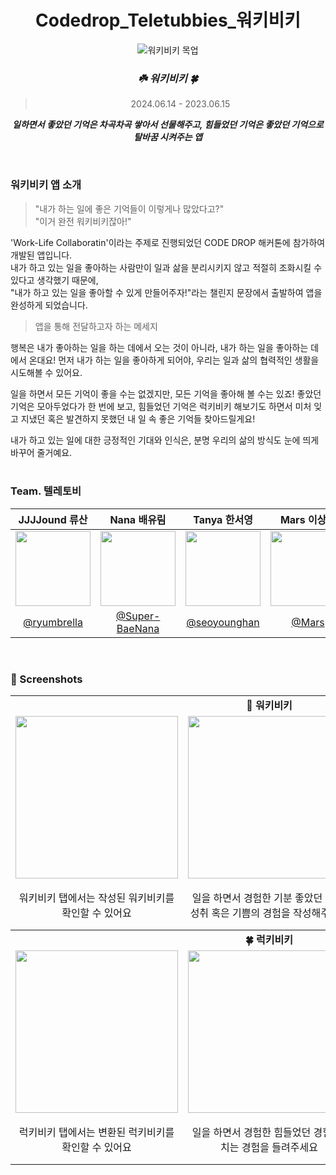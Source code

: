 
<div align="center">

# Codedrop_Teletubbies_워키비키
![워키비키 목업](https://github.com/SANGDOLEE/Codedrop_Teletubbies/assets/167423022/36a47fe3-8304-44e6-9a0f-ef2ac018bda3)


### _**☘️ 워키비키 🍀**_
> 2024.06.14 - 2023.06.15</br>

 _**일하면서 좋았던 기억은 차곡차곡 쌓아서 선물해주고, 힘들었던 기억은 좋았던 기억으로 탈바꿈 시켜주는 앱**_ 
 </div>
 </br>

 ### 워키비키 앱 소개

> "내가 하는 일에 좋은 기억들이 이렇게나 많았다고?"</br>"이거 완전 워키비키잖아!"

'Work-Life Collaboratin'이라는 주제로 진행되었던 CODE DROP 해커톤에 참가하여 개발된 앱입니다.</br>
내가 하고 있는 일을 좋아하는 사람만이 일과 삶을 분리시키지 않고 적절히 조화시킬 수 있다고 생각했기 때문에,</br>
"내가 하고 있는 일을 좋아할 수 있게 만들어주자!"라는 챌린지 문장에서 출발하여 앱을 완성하게 되었습니다.
</br>

> 앱을 통해 전달하고자 하는 메세지

행복은 내가 좋아하는 일을 하는 데에서 오는 것이 아니라, 내가 하는 일을 좋아하는 데에서 온대요!
먼저 내가 하는 일을 좋아하게 되어야, 우리는 일과 삶의 협력적인 생활을 시도해볼 수 있어요.

일을 하면서 모든 기억이 좋을 수는 없겠지만, 모든 기억을 좋아해 볼 수는 있죠!
좋았던 기억은 모아두었다가 한 번에 보고, 힘들었던 기억은 럭키비키 해보기도 하면서
미처 잊고 지냈던 혹은 발견하지 못했던 내 일 속 좋은 기억들 찾아드릴게요!

내가 하고 있는 일에 대한 긍정적인 기대와 인식은, 분명 우리의 삶의 방식도 눈에 띄게 바꾸어 줄거예요.
<br>
<br>
### Team. 텔레토비
| JJJJound 류산 | Nana 배유림 | Tanya 한서영 | Mars 이상도 |
|:-:|:-:|:-:|:-:|
|<img src="https://avatars.githubusercontent.com/u/167423022?v=4" width=120>|<img src="https://avatars.githubusercontent.com/u/127951426?v=4" width=120>|<img src="https://avatars.githubusercontent.com/u/63441374?v=4" width=120>|<img src="https://avatars.githubusercontent.com/u/108053426?v=4" width=120>|
|[@ryumbrella](https://github.com/ryumbrella)|[@Super-BaeNana](https://github.com/Super-BaeNana)|[@seoyounghan](https://github.com/seoyounghan)|[@Mars](https://github.com/SANGDOLEE)|

<br/>

### 📱 Screenshots
<table>
  <tbody>
    <tr>
      <td colspan="3" align="center"><b>🌱 워키비키</b></td>
    </tr>
    <tr>
      <td align="center"><img src="https://github.com/SANGDOLEE/Codedrop_Teletubbies/assets/167423022/5349621c-a59b-4faf-8c39-f78b41a5305b" width="260px;" alt=""/></td>
      <td align="center"><img src="https://github.com/SANGDOLEE/Codedrop_Teletubbies/assets/167423022/2db87746-324f-4dbf-b6db-3f79cb728b08" width="260px;" alt=""/></td>
      <td align="center"><img src="https://github.com/SANGDOLEE/Codedrop_Teletubbies/assets/167423022/917c6ce2-f4f5-4158-8d34-954046624fcf" width="260px;" alt=""/></td>
    </tr>
    <tr>
      <td align="center">워키비키 탭에서는 작성된 워키비키를 확인할 수 있어요</td>
      <td align="center">일을 하면서 경험한 기분 좋았던 경험, 성취 혹은 기쁨의 경험을 작성해주세요</td>
      <td align="center">처음에는 입력된 정보가 잠겨있지만, 매 단계마다 특정 개수를 달성하면 내용을 확인할 수 있답니다!</td>
    </tr>
  </tbody>
    <tbody>
    <tr>
      <td colspan="3" align="center"><b>🍀 럭키비키</b></td>
    </tr>
    <tr>
      <td align="center"><img src="https://github.com/SANGDOLEE/Codedrop_Teletubbies/assets/167423022/8da5f68d-44b9-43b3-8e00-84602ce3bb09" width="260px;" alt=""/></td>
      <td align="center"><img src="https://github.com/SANGDOLEE/Codedrop_Teletubbies/assets/167423022/fbfbdf81-0d10-409f-aaea-89683ecbeafb" width="260px;" alt=""/></td>
      <td align="center"><img src="https://github.com/SANGDOLEE/Codedrop_Teletubbies/assets/167423022/f1476ec6-38c3-42cd-926b-7cddb2a5b1b5" width="260px;" alt=""/></td>
    </tr>
    <tr>
      <td align="center">럭키비키 탭에서는 변환된 럭키비키를 확인할 수 있어요</td>
      <td align="center">일을 하면서 경험한 힘들었던 경험, 지치는 경험을 들려주세요</td>
      <td align="center">힘든 기억도 럭키비키를 거치면 원영적 사고 회로를 거쳐 기분 좋은 경험으로 탈바꿈한답니다!</td>
    </tr>
  </tbody>
</table>

<br/>

